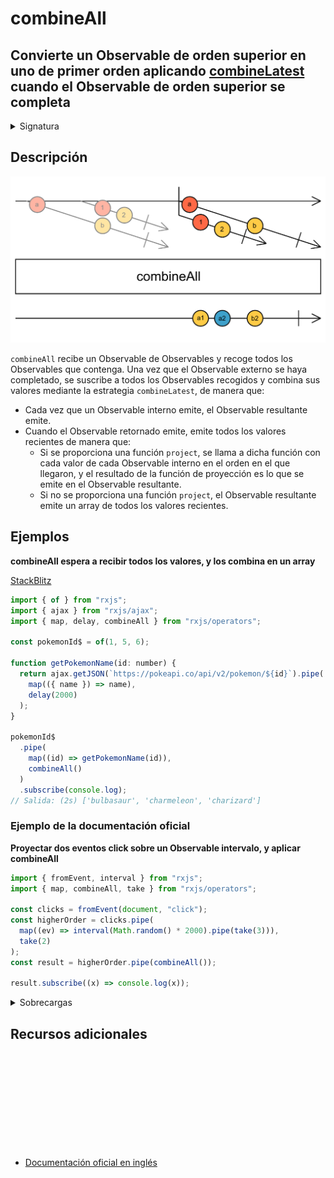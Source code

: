 # combineAll

<h2 class="subtitle">Convierte un Observable de orden superior en uno de primer orden aplicando <a href="/operators/combination/combineLatest">combineLatest</a> cuando el Observable de orden superior se completa</h2>

<details>
<summary>Signatura</summary>

### Firma

`combineAll<T, R>(project?: (...values: any[]) => R): OperatorFunction<T, R>`

### Parámetros

<table>
<tr><td>project</td><td>Opcional. El valor por defecto es <code>undefined</code>.
Tipo: <code>(...values: any[]) => R</code>.</td></tr>
</table>

### Retorna

`OperatorFunction<T, R>`

</details>

## Descripción

<img src="assets/images/marble-diagrams/join-creation/combineAll.png" alt="Diagrama de canicas del operador combineAll">

`combineAll` recibe un Observable de Observables y recoge todos los Observables que contenga. Una vez que el Observable externo se haya completado, se suscribe a todos los Observables recogidos y combina sus valores mediante la estrategia `combineLatest`, de manera que:

- Cada vez que un Observable interno emite, el Observable resultante emite.
- Cuando el Observable retornado emite, emite todos los valores recientes de manera que:
  - Si se proporciona una función `project`, se llama a dicha función con cada valor de cada Observable interno en el orden en el que llegaron, y el resultado de la función de proyección es lo que se emite en el Observable resultante.
  - Si no se proporciona una función `project`, el Observable resultante emite un array de todos los valores recientes.

## Ejemplos

**combineAll espera a recibir todos los valores, y los combina en un array**

<a target="_blank" href="https://stackblitz.com/edit/rxjs-combineall-1?file=index.ts">StackBlitz</a>

```javascript
import { of } from "rxjs";
import { ajax } from "rxjs/ajax";
import { map, delay, combineAll } from "rxjs/operators";

const pokemonId$ = of(1, 5, 6);

function getPokemonName(id: number) {
  return ajax.getJSON(`https://pokeapi.co/api/v2/pokemon/${id}`).pipe(
    map(({ name }) => name),
    delay(2000)
  );
}

pokemonId$
  .pipe(
    map((id) => getPokemonName(id)),
    combineAll()
  )
  .subscribe(console.log);
// Salida: (2s) ['bulbasaur', 'charmeleon', 'charizard']
```

### Ejemplo de la documentación oficial

**Proyectar dos eventos click sobre un Observable intervalo, y aplicar combineAll**

```javascript
import { fromEvent, interval } from "rxjs";
import { map, combineAll, take } from "rxjs/operators";

const clicks = fromEvent(document, "click");
const higherOrder = clicks.pipe(
  map((ev) => interval(Math.random() * 2000).pipe(take(3))),
  take(2)
);
const result = higherOrder.pipe(combineAll());

result.subscribe((x) => console.log(x));
```

<details>
<summary>Sobrecargas</summary>
<div class="overload-container">

<div class="overload-section">

### Firma

`combineAll(): OperatorFunction<ObservableInput<T>, T[]>`

### Parámetros

No recibe ningún parámetro.

### Retorna

`OperatorFunction<ObservableInput<T>, T[]>`

</div>

<div class="overload-section">

### Firma

`combineAll(): OperatorFunction<any, T[]>`

### Parámetros

No recibe ningún parámetro.

### Retorna

`OperatorFunction<any, T[]>`

</div>

<div class="overload-section">

### Firma

`combineAll(project: (...values: T[]) => R): OperatorFunction<ObservableInput<T>, R>`

### Parámetros

<table>
<tr><td>project</td><td>Tipo: <code>(...values: T[]) => R</code>.</td></tr>
</table>

### Retorna

`OperatorFunction<ObservableInput<T>, R>`

</div>

<div class="overload-section">

### Firma

`combineAll(project: (...values: any[]) => R): OperatorFunction<any, R>`

### Parámetros

<table>
<tr><td>project</td><td>Tipo: <code>(...values: any[]) => R</code>.</td></tr>
</table>

### Retorna

`OperatorFunction<any, R>`

</div>
</div>
</details>

<div class="page-footer">

## Recursos adicionales

<a target="_blank" href="https://github.com/ReactiveX/rxjs/blob/master/src/internal/operators/combineAll.ts">
<svg>
  <use xlink:href="/assets/icons/source.svg#source-code"></use>
</svg>
</a>
</div>

- <a target="_blank" href="https://rxjs.dev/api/operators/combineAll">Documentación oficial en inglés</a>
